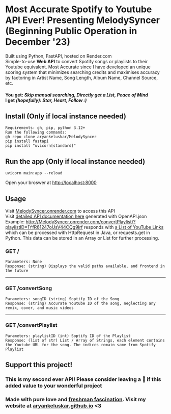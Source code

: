 # Most Accurate Spotify to Youtube API Ever! Presenting MelodySyncer (Beginning Public Operation in December '23)
Built using Python, FastAPI, hosted on Render.com <br>
Simple-to-use **Web API** to convert Spotify songs or playlists to their Youtube equivalent. Most Accurate since I have developed an unique scoring system that minimizes searching credits and maximises accuracy by factoring in Artist Name, Song Length, Album Name, Channel Source, etc.
#### You get: _Skip manual searching, Directly get a List, Peace of Mind_ <br> I get _(hopefully): Star, Heart, Follow :)_

## Install (Only if local instance needed)
    Requirements: gh, pip, python 3.12+
    Run the following commands:
    gh repo clone aryankeluskar/MelodySyncer
    pip install fastapi
    pip install "uvicorn[standard]"


## Run the app (Only if local instance needed)
    uvicorn main:app --reload
Open your broswer at [http://localhost:8000](http://localhost:8000)

## Usage
Visit [MelodySyncer.onrender.com](https://MelodySyncer.onrender.com/) to access this API <br>
Visit [detailed API documentation here](https://MelodySyncer.onrender.com/docs) generated with OpenAPI.json <br>
Example: http://MelodySyncer.onrender.com/convertPlaylist/?playlistID=1YfR61247oUsV44CQg9Irf responds with [a List of YouTube Links](## "can't reveal links in README for copyright purposes") which can be processed with HttpRequest in Java, or requests.get in Python. This data can be stored in an Array or List for further processing.

### GET /
    Parameters: None 
    Response: (string) Displays the valid paths available, and frontend in the future
    
<hr>

### GET /convertSong
    Parameters: songID (string) Soptify ID of the Song
    Response: (string) Accurate Youtube ID of the song, neglecting any remix, cover, and music videos
    
<hr>

### GET /convertPlaylist
    Parameters: playlistID (int) Soptify ID of the Playlist
    Response: (list of str) List / Array of Strings, each element contains the Youtube URL for the song. The indices remain same from Spotify Playlist
    
## Support this project!
### This is my second ever API! Please consider leaving a 🌟 if this added value to your wonderful project
### Made with pure love and [freshman fascination](## "it's a real term i swear"). Visit my website at [aryankeluskar.github.io](https://aryankeluskar.github.io) <3